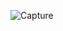 ![Capture](https://user-images.githubusercontent.com/28908397/58353694-dc13bd80-7e77-11e9-8dfc-2895e8cb4b9b.JPG)

